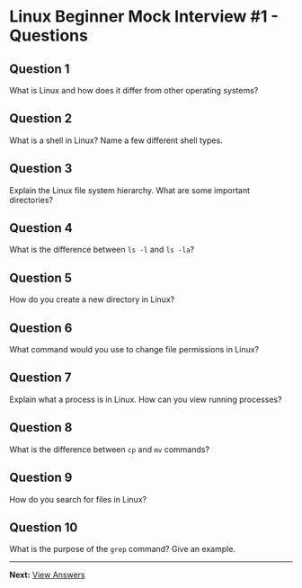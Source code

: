 # Linux Beginner Mock Interview #1 - Questions

## Question 1
What is Linux and how does it differ from other operating systems?

## Question 2
What is a shell in Linux? Name a few different shell types.

## Question 3
Explain the Linux file system hierarchy. What are some important directories?

## Question 4
What is the difference between `ls -l` and `ls -la`?

## Question 5
How do you create a new directory in Linux?

## Question 6
What command would you use to change file permissions in Linux?

## Question 7
Explain what a process is in Linux. How can you view running processes?

## Question 8
What is the difference between `cp` and `mv` commands?

## Question 9
How do you search for files in Linux?

## Question 10
What is the purpose of the `grep` command? Give an example.

---

**Next:** [View Answers](mock_1_answers.md)
